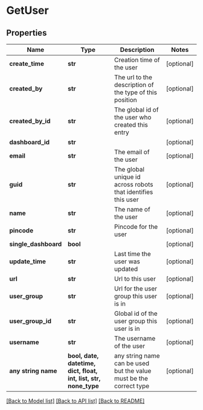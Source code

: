 # GetUser


## Properties
Name | Type | Description | Notes
------------ | ------------- | ------------- | -------------
**create_time** | **str** | Creation time of the user | [optional] 
**created_by** | **str** | The url to the description of the type of this position | [optional] 
**created_by_id** | **str** | The global id of the user who created this entry | [optional] 
**dashboard_id** | **str** |  | [optional] 
**email** | **str** | The email of the user | [optional] 
**guid** | **str** | The global unique id across robots that identifies this user | [optional] 
**name** | **str** | The name of the user | [optional] 
**pincode** | **str** | Pincode for the user | [optional] 
**single_dashboard** | **bool** |  | [optional] 
**update_time** | **str** | Last time the user was updated | [optional] 
**url** | **str** | Url to this user | [optional] 
**user_group** | **str** | Url for the user group this user is in | [optional] 
**user_group_id** | **str** | Global id of the user group this user is in | [optional] 
**username** | **str** | The username of the user | [optional] 
**any string name** | **bool, date, datetime, dict, float, int, list, str, none_type** | any string name can be used but the value must be the correct type | [optional]

[[Back to Model list]](../README.md#documentation-for-models) [[Back to API list]](../README.md#documentation-for-api-endpoints) [[Back to README]](../README.md)


